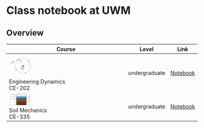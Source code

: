 # Class notebook at UWM

## Overview

| Course                                                       | Level         | Link                          |
| ------------------------------------------------------------ | ------------- | ----------------------------- |
| <img src="./CE202/Dynamics_img/dynamics_icon.svg" alt="dynamics_icon" style="max-width:20%;" /> <br />Engineering Dynamics<br /> CE-202<br /> | undergraduate | [Notebook](CE202/Dynamics.md) |
| <img src="./img/soil mechanics.png" alt="soil_mecha" style="max-width:20%;" /><br />Soil Mechanics<br />CE-335 | undergraduate | [Notebook](CE335/README.md)   |





